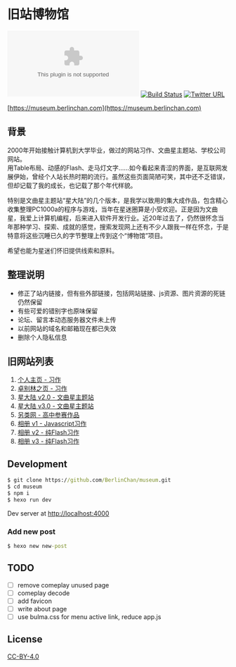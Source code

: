 # 旧站博物馆
![Website](https://img.shields.io/website/https/museum.berlinchan.com)
[![Build Status](https://travis-ci.com/BerlinChan/museum.svg?branch=master)](https://travis-ci.com/BerlinChan/museum)
[![Twitter URL](https://img.shields.io/twitter/url/https/BerlinChanCom?style=social)](https://twitter.com/BerlinChanCom)

[https://museum.berlinchan.com](https://museum.berlinchan.com)

## 背景
2000年开始接触计算机到大学毕业，做过的网站习作、文曲星主题站、学校公司网站。  
用Table布局、动感的Flash、走马灯文字……如今看起来青涩的界面，是互联网发展伊始，曾经个人站长热时期的流行。虽然这些页面简陋可笑，其中还不乏错误，但却记载了我的成长，也记载了那个年代样貌。  

特别是文曲星主题站“星大陆”的几个版本，是我学以致用的集大成作品，包含精心收集整理PC1000a的程序与游戏，当年在星迷圈算是小受欢迎。正是因为文曲星，我爱上计算机编程，后来进入软件开发行业。近20年过去了，仍然很怀念当年那种学习、探索、成就的感觉，搜索发现网上还有不少人跟我一样在怀念，于是特意将这些沉睡已久的字节整理上传到这个“博物馆”项目。  

希望也能为星迷们怀旧提供线索和原料。

## 整理说明
- 修正了站内链接，但有些外部链接，包括网站链接、js资源、图片资源的死链仍然保留
- 有些可爱的错别字也原味保留
- 论坛、留言本动态服务器文件未上传
- 以前网站的域名和邮箱现在都已失效
- 删除个人隐私信息

## 旧网站列表
1. [个人主页 - 习作](https://museum.berlinchan.com/site/01-study/)
2. [卓别林之页 - 习作](https://museum.berlinchan.com/site/02-study-Chaplin/)
3. [星大陆 v2.0 - 文曲星主题站](https://museum.berlinchan.com/site/03-starland-v2/)
4. [星大陆 v3.0 - 文曲星主题站](https://museum.berlinchan.com/site/04-starland-v3/)
5. [另类网 - 高中参赛作品](https://museum.berlinchan.com/site/05-offbeat/)
6. [相册 v1 - Javascript习作](https://museum.berlinchan.com/site/06-gallery-v1/website/)
7. [相册 v2 - 纯Flash习作](https://museum.berlinchan.com/site/07-gallery-v2/)
8. [相册 v3 - 纯Flash习作](https://museum.berlinchan.com/site/08-gallery-v3/)

## Development
```cmd
$ git clone https://github.com/BerlinChan/museum.git
$ cd museum
$ npm i
$ hexo run dev
```
Dev server at [http://localhost:4000](http://localhost:4000)

### Add new post
```cmd
$ hexo new new-post
```

## TODO
- [ ] remove comeplay unused page
- [ ] comeplay decode
- [ ] add favicon
- [ ] write about page
- [ ] use bulma.css for menu active link, reduce app.js

## License
[CC-BY-4.0](https://choosealicense.com/licenses/cc-by-sa-4.0/)
